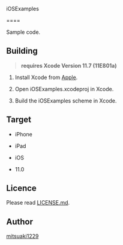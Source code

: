 iOSExamples

====

Sample code.

## Building

> __requires Xcode Version 11.7 (11E801a)__

1. Install Xcode from [Apple](https://developer.apple.com/download/more/).

1. Open iOSExamples.xcodeproj in Xcode.

1. Build the iOSExamples scheme in Xcode.


## Target

* iPhone
* iPad

* iOS
- 11.0

## Licence

Please read [LICENSE.md](LICENSE.md).

## Author

[mitsuaki1229](https://github.com/mitsuaki1229)
